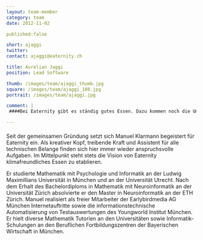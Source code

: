 ```yaml
---
layout: team-member
category: team
date: 2012-11-02

published:false

short: ajaggi
twitter: 
contact: ajaggi@eaternity.ch

title: Aurelian Jaggi
position: Lead Software

thumb: /images/team/ajaggi_thumb.jpg
square: /images/team/ajaggi_180.jpg
portrait: /images/team/ajaggi.jpg

comment: |
 ####Bei Eaternity gibt es ständig gutes Essen. Dazu kommen noch die Umweltaspekte, die auch nur überzeugen können. Auch die Liebe zur Natur geht bei mir durch den Magen. Dazu gibt es jeden Tag, auch wenn es mal nicht so gut klappt, das schöne Gefühl mit meiner Arbeit etwas Gutes zu tun. 

---
```


####
Seit der gemeinsamen Gründung setzt sich Manuel Klarmann begeistert für Eaternity ein. Als kreativer Kopf, treibende Kraft und Assistent für alle technischen Belange finden sich hier immer wieder anspruchsvolle Aufgaben. Im Mittelpunkt steht stets die Vision von Eaternity klimafreundliches Essen zu etablieren. 

Er studierte Mathematik mit Psychologie und Informatik an der Ludwig Maximillians Universität in München und an der Universität Utrecht. Nach dem Erhalt des Bachelordiploms in Mathematik mit Neuroinformatik an der Universität Zürich absolvierte er den Master in Neuroinformatik an der ETH Zürich. Manuel realisiert als freier Mitarbeiter der Earlybirdmedia AG München Internetauftritte sowie die informationstechnische Automatisierung von Testauswertungen des Youngworld Institut München. Er hielt diverse Mathematik Tutorien an den Universitäten sowie Informatik-Schulungen an den Beruflichen Fortbildungszentren der Bayerischen Wirtschaft in München.

